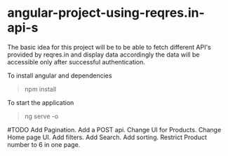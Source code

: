 # angular-project-using-reqres.in-api-s
The basic idea for this project will be to be able to fetch different API's provided by reqres.in and display data accordingly the data will be accessible only after successful authentication.

To install angular and dependencies

> npm install

To start the application

> ng serve -o



#TODO
Add Pagination.
Add a POST api.
Change UI for Products.
Change Home page UI.
Add filters.
Add Search.
Add sorting.
Restrict Product number to 6 in one page.


